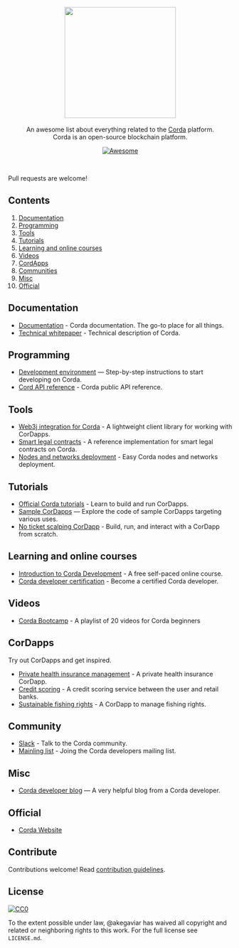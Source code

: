 <br/>
<div align="center">
  <img width="250px" src="./ttk_logo">
</div>
<br/>
<div align="center">
An awesome list about everything related to the <a href='https://en.wikipedia.org/wiki/R3_(company)#Corda'>Corda</a> platform.
<br />
Corda is an open-source blockchain platform.
<br/>

[![Awesome](https://awesome.re/badge.svg)](https://awesome.re)
</div>
<br/>

Pull requests are welcome!


## Contents

1. [Documentation](#documentation)
2. [Programming](#programming)
4. [Tools](#tools)
3. [Tutorials](#tutorials)
5. [Learning and online courses](#learning-and-online-courses)
7. [Videos](#videos)
8. [CordApps](#cordapps)
9. [Communities](#communities)
12. [Misc](#misc)
13. [Official](#official)


## Documentation

- [Documentation](https://docs.corda.net/) - Corda documentation. The go-to place for all things.
- [Technical whitepaper](https://www.r3.com/reports/corda-technical-whitepaper/) - Technical description of Corda.


## Programming

- [Development environment](https://docs.corda.net/getting-set-up.html#set-up-instructions) — Step-by-step instructions to start developing on Corda.
- [Cord API reference](https://docs.corda.net/api/) - Corda public API reference.

## Tools

- [Web3j integration for Corda](http://corda.web3j.io/) - A lightweight client library for working with CorDapps.
- [Smart legal contracts](https://www.accordproject.org/news/smart-legal-contracts-on-corda/) - A reference implementation for smart legal contracts on Corda.
- [Nodes and networks deployment](https://chainstack.com/corda/) - Easy Corda nodes and networks deployment.


## Tutorials

- [Official Corda tutorials](https://docs.corda.net/tutorials-index.html) - Learn to build and run CorDapps.
- [Sample CorDapps](https://github.com/corda/samples/) — Explore the code of sample CorDapps targeting various uses.
- [No ticket scalping CorDapp](https://docs.chainstack.com/tutorials/no-ticket-scalping-cordapp-on-corda) - Build, run, and interact with a CorDapp from scratch.


## Learning and online courses

- [Introduction to Corda Development](https://www.udemy.com/course/corda-development/) - A free self-paced online course.
- [Corda developer certification](https://www.r3.com/training-and-certification/) - Become a certified Corda developer.


## Videos

- [Corda Bootcamp](https://www.youtube.com/playlist?list=PLi1PppB3-YrVq5Qy_RM9Qidq0eh-nL11N) - A playlist of 20 videos for Corda beginners


## CorDapps

Try out CorDapps and get inspired.

- [Private health insurance management](https://github.com/corda-codeclub/marge) - A private health insurance CorDapp.
- [Credit scoring](https://github.com/rafaelazeredo/creditbank) - A credit scoring service between the user and retail banks.
- [Sustainable fishing rights](https://github.com/joeldudleyr3/olive-oyl) - A CorDapp to manage fishing rights.


## Community

- [Slack](http://slack.corda.net/) - Talk to the Corda community.
- [Mainling list](https://groups.io/g/corda-dev) - Joing the Corda developers mailing list.


## Misc

- [Corda developer blog](https://lankydan.dev) — A very helpful blog from a Corda developer.


## Official

- [Corda Website](https://www.corda.net/)


## Contribute

Contributions welcome! Read [contribution guidelines](CONTRIBUTING.md).

## License

[![CC0](http://mirrors.creativecommons.org/presskit/buttons/88x31/svg/cc-zero.svg)](http://creativecommons.org/publicdomain/zero/1.0)

To the extent possible under law, @akegaviar has waived all copyright and related or neighboring rights to this work. For the full license see `LICENSE.md`.
